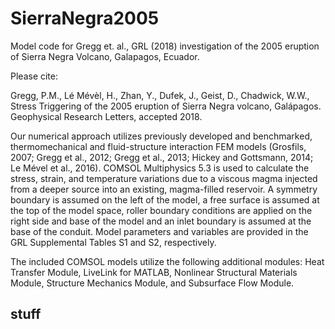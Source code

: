 # SierraNegra2005
Model code for Gregg et. al., GRL (2018) investigation of the 2005 eruption of Sierra Negra Volcano, Galapagos, Ecuador.

Please cite: 

Gregg, P.M., Lé Mévèl, H., Zhan, Y., Dufek, J., Geist, D., Chadwick, W.W., Stress Triggering of the 2005 eruption of Sierra Negra volcano, Galápagos. Geophysical Research Letters, accepted 2018.

Our numerical approach utilizes previously developed and benchmarked, thermomechanical and fluid-structure interaction FEM models (Grosfils, 2007; Gregg et al., 2012; Gregg et al., 2013; Hickey and Gottsmann, 2014; Le Mével et al., 2016). COMSOL Multiphysics 5.3 is used to calculate the stress, strain, and temperature variations due to a viscous magma injected from a deeper source into an existing, magma-filled reservoir. A symmetry boundary is assumed on the left of the model, a free surface is assumed at the top of the model space, roller boundary conditions are applied on the right side and base of the model and an inlet boundary is assumed at the base of the conduit. Model parameters and variables are provided in the GRL Supplemental Tables S1 and S2, respectively.

The included COMSOL models utilize the following additional modules: Heat Transfer Module, LiveLink for MATLAB, Nonlinear Structural Materials Module, Structure Mechanics Module, and Subsurface Flow Module.

## stuff



